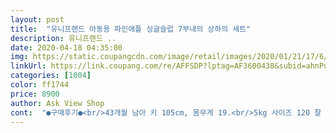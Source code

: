 ```yaml
---
layout: post 
title:  "유니프랜드 아동용 파인애플 싱글슬럽 7부내의 상하의 세트" 
description: 유니프랜드 ..
date: 2020-04-18 04:35:00 
img: https://static.coupangcdn.com/image/retail/images/2020/01/21/17/6/3620ccb5-540b-4bf8-a56e-0ad3a28a9ad2.jpg 
linkUrl: https://link.coupang.com/re/AFFSDP?lptag=AF3600438&subid=ahnPublicAsk&pageKey=1201901556&itemId=2187064742&vendorItemId=70185063295&traceid=V0-113-1a5cf8bfb9813b87 
categories: [1004] 
color: ff1744 
price: 8900 
author: Ask View Shop 
cont:  "●구매후기●<br/>43개월 남아 키 105cm, 몸무게 19.<br/>5kg 사이즈 120 잘 맞아요~<br/>✅건조기 사용해도  페인팅 전혀 벗겨짐없구요~ 줄어듬도 없어서 좋았어요<br/>✅고무줄도 낙낙해서  아이가 편해했습니다<br/>✅바지가 흰색이라서 비침이 있긴하네요! 집에서만 입는건 상관없는데 친구들이랑 놀러갈땐 절대 안 입겠답니다ㅜ<br/>✅슬라브원단이라서   만졌을때 촉감이 너무나도 부들부들~~~좋네요!!!<br/>✅요즘 갑자기 날씨가 풀리면서 잘때 너무나 더워해서 급하게 구매하게 됐어요!<br/>✅초4학년,키137센티.<br/> 체중35키로<br/>가격대비 참 좋아요ㅋ<br/>아이가 좋아하네요~~<br/>예쁘고 시원해요^^<br/>제 후기가 도움돼셨다면 버튼 꾸욱~~눌러주세요!!!<br/>호리호리한 체형이예요~<br/>43개월 남아 키 105cm, 몸무게 19.<br/>5kg 사이즈 120 잘 맞아요~<br/>✅건조기 사용해도  페인팅 전혀 벗겨짐없구요~ 줄어듬도 없어서 좋았어요<br/>✅고무줄도 낙낙해서  아이가 편해했습니다<br/>✅바지가 흰색이라서 비침이 있긴하네요! 집에서만 입는건 상관없는데 친구들이랑 놀러갈땐 절대 안 입겠답니다ㅜ<br/>✅슬라브원단이라서   만졌을때 촉감이 너무나도 부들부들~~~좋네요!!!<br/>✅요즘 갑자기 날씨가 풀리면서 잘때 너무나 더워해서 급하게 구매하게 됐어요!<br/>✅초4학년,키137센티.<br/> 체중35키로<br/>가격대비 참 좋아요ㅋ<br/>아이가 좋아하네요~~<br/>예쁘고 시원해요^^<br/>제 후기가 도움돼셨다면 버튼 꾸욱~~눌러주세요!!!<br/>호리호리한 체형이예요~<br/>" 
---
```


